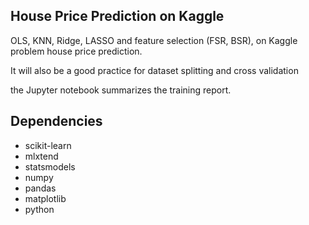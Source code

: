 ## House Price Prediction on Kaggle

OLS, KNN, Ridge, LASSO and feature selection (FSR, BSR), on Kaggle problem house price prediction.

It will also be a good practice for dataset splitting and cross validation

the Jupyter notebook summarizes the training report.

## Dependencies
* scikit-learn
* mlxtend
* statsmodels
* numpy
* pandas
* matplotlib
* python 

